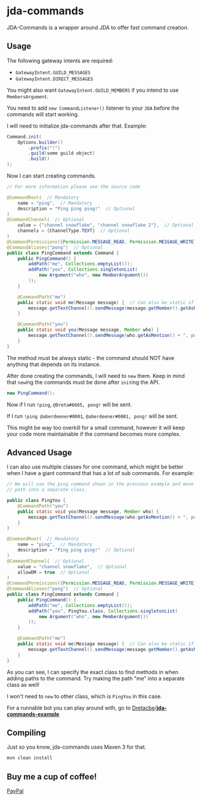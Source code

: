 # jda-commands
JDA-Commands is a wrapper around JDA to offer fast command creation.

## Usage

The following gateway intents are required:
 * `GatewayIntent.GUILD_MESSAGES`
 * `GatewayIntent.DIRECT_MESSAGES`

You might also want `GatewayIntent.GUILD_MEMBERS` if you intend to use `MembersArgument`.

You need to add `new CommandListener()` listener to your `JDA` before the commands will start working.

I will need to initialize jda-commands after that. Example:
```java
Command.init(
    Options.builder()
        .prefix("!")
        .guild(some guild object)
        .build()
);
```

Now I can start creating commands.
```java
// For more information please see the source code

@CommandRoot(  // Mandatory
    name = "ping",  // Mandatory
    description = "Ping ping ping!"  // Optional
)
@CommandChannel(  // Optional
    value = {"channel snowflake", "channel snowflake 2"},  // Optional
    channels = {ChannelType.TEXT}  // Optional
)
@CommandPermissions({Permission.MESSAGE_READ, Permission.MESSAGE_WRITE})  // Optional
@CommandAliases("pong")  // Optional
public class PingCommand extends Command {
    public PingCommand() {
        addPath("me", Collections.emptyList());
        addPath("you", Collections.singletonList(
            new Argument("who", new MemberArgument())
        ));
    }

    @CommandPath("me")
    public static void me(Message message) {  // Can also be static if desired.
        message.getTextChannel().sendMessage(message.getMember().getAsMention() + ", pong!").queue();
    }

    @CommandPath("you")
    public static void you(Message message, Member who) {
        message.getTextChannel().sendMessage(who.getAsMention() + ", pong!").queue();
    }
}
```

The method must be always static - the command should NOT have anything that depends on its instance.

After done creating the commands, I will need to `new` them. Keep in mind that `new`ing the commands must be done after `init`ing the API.

```java
new PingCommand();
```

Now if I run `!ping`, `@Dreta#6665, pong!` will be sent.

If I run `!ping @aberdeener#0001`, `@aberdeener#0001, pong!` will be sent.

This might be way too overkill for a small command, however it will keep your code more maintainable if the command becomes more complex.

## Advanced Usage

I can also use multiple classes for one command, which might be better when I have a giant command that has a lot of sub commands. For example:
```java
// We will use the ping command shown in the previous example and move the "you"
// path into a separate class.

public class PingYou {
    @CommandPath("you")
    public static void you(Message message, Member who) {
        message.getTextChannel().sendMessage(who.getAsMention() + ", pong!").queue();
    }
}

@CommandRoot(  // Mandatory
    name = "ping",  // Mandatory
    description = "Ping ping ping!"  // Optional
)
@CommandChannel(  // Optional
    value = "channel snowflake",  // Optional
    allowDM = true  // Optional
)
@CommandPermissions({Permission.MESSAGE_READ, Permission.MESSAGE_WRITE})  // Optional
@CommandAliases("pong")  // Optional
public class PingCommand extends Command {
    public PingCommand() {
        addPath("me", Collections.emptyList());
        addPath("you", PingYou.class, Collections.singletonList(
            new Argument("who", new MemberArgument())
        ));
    }

    @CommandPath("me")
    public static void me(Message message) {  // Can also be static if desired.
        message.getTextChannel().sendMessage(message.getMember().getAsMention() + ", pong!").queue();
    }
}
```

As you can see, I can specify the exact class to find methods in when adding paths to the command. Try making the path "me" into a separate class as well!

I won't need to `new` to other class, which is `PingYou` in this case.

For a runnable bot you can play around with, go to [Dretacbe](https://github.com/Dretacbe)/**[jda-commands-example](https://github.com/Dretacbe/jda-commands-example)**

## Compiling

Just so you know, jda-commands uses Maven 3 for that.

```bash
mvn clean install
```

## Buy me a cup of coffee!
[PayPal](https://paypal.me/yangyang200)
